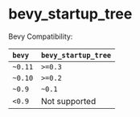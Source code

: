 # bevy_startup_tree

Bevy Compatibility:

`bevy` | `bevy_startup_tree`
:--- | :---
`~0.11` | `>=0.3`
`~0.10` | `>=0.2`
`~0.9` | `~0.1`
`<0.9` | Not supported
